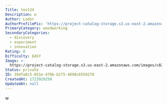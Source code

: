 ```yaml
---
Title: test24
Description: w
Author: Lodor
AuthorProfilePic: 'https://project-catalog-storage.s3.us-east-2.amazonaws.com/images/pfp.png'
PrimaryCategory: woodworking
SecondaryCategories:
  - discovery
  - experiment
  - innovation
Rating: 0
Difficulty: EASY
Image: >-
  https://project-catalog-storage.s3.us-east-2.amazonaws.com/images/c82ed005-ce06-4ccd-ba6b-075ba8d6ee1a.png
Status: private
ID: 394fa8c5-051e-470b-b1f5-4698c65502f8
CreatedAt: 1723929250
UpdatedAt: null
---
```

w
